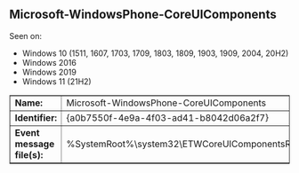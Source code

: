 ## Microsoft-WindowsPhone-CoreUIComponents

Seen on:
* Windows 10 (1511, 1607, 1703, 1709, 1803, 1809, 1903, 1909, 2004, 20H2)
* Windows 2016
* Windows 2019
* Windows 11 (21H2)

<table border="1" class="docutils">
  <tbody>
    <tr>
      <td><b>Name:</b></td>
      <td>Microsoft-WindowsPhone-CoreUIComponents</td>
    </tr>
    <tr>
      <td><b>Identifier:</b></td>
      <td>{a0b7550f-4e9a-4f03-ad41-b8042d06a2f7}</td>
    </tr>
    <tr>
      <td><b>Event message file(s):</b></td>
      <td>%SystemRoot%\system32\ETWCoreUIComponentsResources.dll</td>
    </tr>
  </tbody>
</table>

&nbsp;

